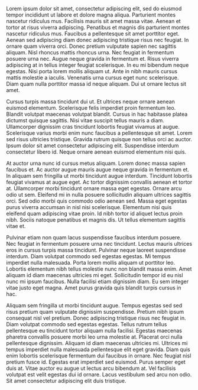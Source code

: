 Lorem ipsum dolor sit amet, consectetur adipiscing elit, sed do eiusmod tempor incididunt ut labore et dolore magna aliqua. Parturient montes nascetur ridiculus mus. Facilisis mauris sit amet massa vitae. Aenean et tortor at risus viverra adipiscing. Penatibus et magnis dis parturient montes nascetur ridiculus mus. Faucibus a pellentesque sit amet porttitor eget. Aenean sed adipiscing diam donec adipiscing tristique risus nec feugiat. In ornare quam viverra orci. Donec pretium vulputate sapien nec sagittis aliquam. Nisl rhoncus mattis rhoncus urna. Nec feugiat in fermentum posuere urna nec. Augue neque gravida in fermentum et. Risus viverra adipiscing at in tellus integer feugiat scelerisque. In eu mi bibendum neque egestas. Nisi porta lorem mollis aliquam ut. Ante in nibh mauris cursus mattis molestie a iaculis. Venenatis urna cursus eget nunc scelerisque. Diam quam nulla porttitor massa id neque aliquam. Dui ut ornare lectus sit amet.

Cursus turpis massa tincidunt dui ut. Et ultrices neque ornare aenean euismod elementum. Scelerisque felis imperdiet proin fermentum leo. Blandit volutpat maecenas volutpat blandit. Cursus in hac habitasse platea dictumst quisque sagittis. Nisi vitae suscipit tellus mauris a diam. Ullamcorper dignissim cras tincidunt lobortis feugiat vivamus at augue. Scelerisque varius morbi enim nunc faucibus a pellentesque sit amet. Lorem sed risus ultricies tristique. Gravida rutrum quisque non tellus orci ac auctor. Ipsum dolor sit amet consectetur adipiscing elit. Suspendisse interdum consectetur libero id. Neque ornare aenean euismod elementum nisi quis.

At auctor urna nunc id cursus metus aliquam. Lorem donec massa sapien faucibus et. Ac auctor augue mauris augue neque gravida in fermentum et. In aliquam sem fringilla ut morbi tincidunt augue interdum. Tincidunt lobortis feugiat vivamus at augue eget. Ac tortor dignissim convallis aenean et tortor at. Ullamcorper morbi tincidunt ornare massa eget egestas. Ornare arcu odio ut sem. Eleifend mi in nulla posuere sollicitudin aliquam ultrices sagittis orci. Sed odio morbi quis commodo odio aenean sed. Massa eget egestas purus viverra accumsan in nisl nisi scelerisque. Elementum nisi quis eleifend quam adipiscing vitae proin. Id nibh tortor id aliquet lectus proin nibh. Sociis natoque penatibus et magnis dis. Ut tellus elementum sagittis vitae et.

Pulvinar etiam non quam lacus suspendisse faucibus interdum posuere. Nec feugiat in fermentum posuere urna nec tincidunt. Lectus mauris ultrices eros in cursus turpis massa tincidunt. Pulvinar neque laoreet suspendisse interdum. Diam volutpat commodo sed egestas egestas. Mi tempus imperdiet nulla malesuada. Porta lorem mollis aliquam ut porttitor leo. Lobortis elementum nibh tellus molestie nunc non blandit massa enim. Amet aliquam id diam maecenas ultricies mi eget. Sollicitudin tempor id eu nisl nunc mi ipsum faucibus. Nulla facilisi etiam dignissim diam. Eu sem integer vitae justo eget magna. Amet purus gravida quis blandit turpis cursus in hac.

Aliquam sem fringilla ut morbi tincidunt augue. Tempus egestas sed sed risus pretium quam vulputate dignissim suspendisse. Pretium nibh ipsum consequat nisl vel pretium. Donec adipiscing tristique risus nec feugiat in. Diam volutpat commodo sed egestas egestas. Tellus rutrum tellus pellentesque eu tincidunt tortor aliquam nulla facilisi. Egestas maecenas pharetra convallis posuere morbi leo urna molestie at. Placerat orci nulla pellentesque dignissim. Aliquam id diam maecenas ultricies mi. Ultrices mi tempus imperdiet nulla malesuada pellentesque elit eget gravida. Diam quis enim lobortis scelerisque fermentum dui faucibus in ornare. Nec feugiat nisl pretium fusce id. Egestas erat imperdiet sed euismod. Purus semper eget duis at. Vitae auctor eu augue ut lectus arcu bibendum at. Vel facilisis volutpat est velit egestas dui id ornare. Lacus vestibulum sed arcu non odio. Sit amet consectetur adipiscing elit duis tristique.